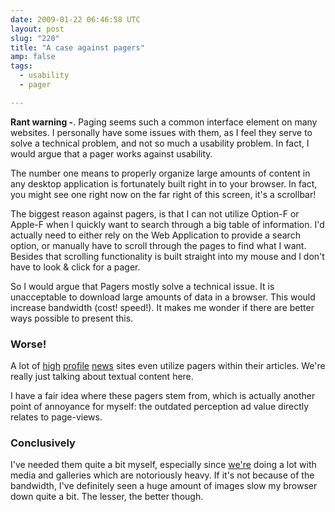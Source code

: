```yaml
---
date: 2009-01-22 06:46:58 UTC
layout: post
slug: "220"
title: "A case against pagers"
amp: false
tags:
  - usability
  - pager

---
```

<p><strong>Rant warning -</strong>. Paging seems such a common interface element on many websites. I personally have some issues with them, as I feel they serve to solve a technical problem, and not so much a usability problem. In fact, I would argue that a pager works against usability.</p>

<p>The number one means to properly organize large amounts of content in any desktop application is fortunately built right in to your browser. In fact, you might see one right now on the far right of this screen, it's a scrollbar!</p>

<p>The biggest reason against pagers, is that I can not utilize Option-F or Apple-F when I quickly want to search through a big table of information. I'd actually need to either rely on the Web Application to provide a search option, or manually have to scroll through the pages to find what I want. Besides that scrolling functionality is built straight into my mouse and I don't have to look & click for a pager.</p>

<p>So I would argue that Pagers mostly solve a technical issue. It is unacceptable to download large amounts of data in a browser. This would increase bandwidth (cost! speed!). It makes me wonder if there are better ways possible to present this.</p>

<h3>Worse!</h3>

<p>A lot of <a href="http://www.theregister.co.uk/2009/01/21/git_gaining_ground/">high</a> <a href="http://reviews.cnet.com/digital-cameras/sony-alpha-dslr-a900/4505-6501_7-33241060.html?subj=re">profile</a> <a href="http://www.nytimes.com/2009/01/22/us/politics/22obamacnd.html?_r=1&hp">news</a> sites even utilize pagers within their articles. We're really just talking about textual content here.</p>

<p>I have a fair idea where these pagers stem from, which is actually another point of annoyance for myself: the outdated perception ad value directly relates to page-views.</p>

<h3>Conclusively</h3>

<p>I've needed them quite a bit myself, especially since <a href="http://www.filemobile.com/">we're</a> doing a lot with media and galleries which are notoriously heavy. If it's not because of the bandwidth, I've definitely seen a huge amount of images slow my browser down quite a bit. The lesser, the better though.</p>

